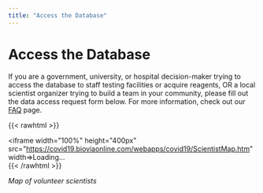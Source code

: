 ```yaml
---
title: "Access the Database"
---
```


# Access the Database

If you are a government, university, or hospital decision-maker trying to access the database to staff testing facilities or acquire reagents, OR a local scientist organizer trying to build a team in your community, please fill out the data access request form below. For more information, check out our [FAQ](https://covid19sci.org/faq/) page.

{{< rawhtml >}}<div class="map"><iframe width="100%" height="400px" src="https://covid19.bioviaonline.com/webapps/covid19/ScientistMap.htm" width=>Loading…</iframe></div>{{< /rawhtml >}}

*Map of volunteer scientists*
